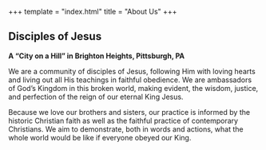 +++
template = "index.html"
title = "About Us"
+++

## Disciples of Jesus
**A “City on a Hill” in Brighton Heights, Pittsburgh, PA**


We are a community of disciples of Jesus, following Him with loving hearts
and living out all His teachings in faithful obedience.
We are ambassadors of God’s Kingdom in this broken world, making evident,
the wisdom, justice, and perfection of the reign of our eternal King Jesus.


Because we love our brothers and sisters,
our practice is informed by the historic Christian faith as well as the
faithful practice of contemporary Christians.  We aim to demonstrate,
both in words and actions, what the whole world would be like if
everyone obeyed our King.

